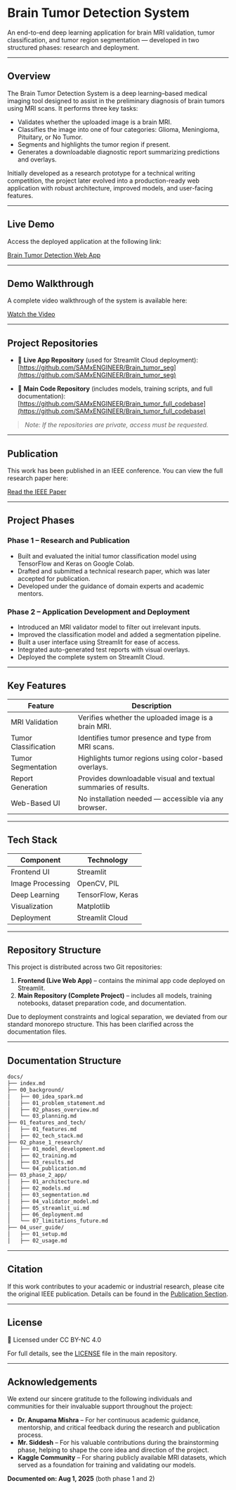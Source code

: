 # Brain Tumor Detection System

An end-to-end deep learning application for brain MRI validation, tumor classification, and tumor region segmentation — developed in two structured phases: research and deployment.

---

## Overview

The Brain Tumor Detection System is a deep learning–based medical imaging tool designed to assist in the preliminary diagnosis of brain tumors using MRI scans. It performs three key tasks:

* Validates whether the uploaded image is a brain MRI.
* Classifies the image into one of four categories: Glioma, Meningioma, Pituitary, or No Tumor.
* Segments and highlights the tumor region if present.
* Generates a downloadable diagnostic report summarizing predictions and overlays.

Initially developed as a research prototype for a technical writing competition, the project later evolved into a production-ready web application with robust architecture, improved models, and user-facing features.

---

## Live Demo

Access the deployed application at the following link:

[Brain Tumor Detection Web App](https://braintumor-ai.streamlit.app/)

---

## Demo Walkthrough

A complete video walkthrough of the system is available here:

[Watch the Video](https://vimeo.com/1106384259?share=copy)

---

## Project Repositories

* 🔗 **Live App Repository** (used for Streamlit Cloud deployment):  
  [https://github.com/SAMxENGINEER/Brain_tumor_seg](https://github.com/SAMxENGINEER/Brain_tumor_seg)

* 🔗 **Main Code Repository** (includes models, training scripts, and full documentation):  
  [https://github.com/SAMxENGINEER/Brain_tumor_full_codebase](https://github.com/SAMxENGINEER/Brain_tumor_full_codebase)

> _Note: If the repositories are private, access must be requested._

---

## Publication

This work has been published in an IEEE conference. You can view the full research paper here:

[Read the IEEE Paper](https://ieeexplore.ieee.org/document/11059181)


---

## Project Phases

### Phase 1 – Research and Publication

* Built and evaluated the initial tumor classification model using TensorFlow and Keras on Google Colab.
* Drafted and submitted a technical research paper, which was later accepted for publication.
* Developed under the guidance of domain experts and academic mentors.

### Phase 2 – Application Development and Deployment

* Introduced an MRI validator model to filter out irrelevant inputs.
* Improved the classification model and added a segmentation pipeline.
* Built a user interface using Streamlit for ease of access.
* Integrated auto-generated test reports with visual overlays.
* Deployed the complete system on Streamlit Cloud.

---

## Key Features

| Feature              | Description                                                    |
| -------------------- | -------------------------------------------------------------- |
| MRI Validation       | Verifies whether the uploaded image is a brain MRI.            |
| Tumor Classification | Identifies tumor presence and type from MRI scans.             |
| Tumor Segmentation   | Highlights tumor regions using color-based overlays.           |
| Report Generation    | Provides downloadable visual and textual summaries of results. |
| Web-Based UI         | No installation needed — accessible via any browser.           |

---

## Tech Stack

| Component        | Technology        |
| ---------------- | ----------------- |
| Frontend UI      | Streamlit         |
| Image Processing | OpenCV, PIL       |
| Deep Learning    | TensorFlow, Keras |
| Visualization    | Matplotlib        |
| Deployment       | Streamlit Cloud   |

---

## Repository Structure

This project is distributed across two Git repositories:

1. **Frontend (Live Web App)** – contains the minimal app code deployed on Streamlit.
2. **Main Repository (Complete Project)** – includes all models, training notebooks, dataset preparation code, and documentation.

Due to deployment constraints and logical separation, we deviated from our standard monorepo structure. This has been clarified across the documentation files.

---

## Documentation Structure

```bash
docs/
├── index.md
├── 00_background/
│   ├── 00_idea_spark.md
│   ├── 01_problem_statement.md
│   ├── 02_phases_overview.md
│   └── 03_planning.md
├── 01_features_and_tech/
│   ├── 01_features.md
│   ├── 02_tech_stack.md
├── 02_phase_1_research/
│   ├── 01_model_development.md
│   ├── 02_training.md
│   ├── 03_results.md
│   └── 04_publication.md
├── 03_phase_2_app/
│   ├── 01_architecture.md
│   ├── 02_models.md
│   ├── 03_segmentation.md
│   ├── 04_validator_model.md
│   ├── 05_streamlit_ui.md
│   ├── 06_deployment.md
│   └── 07_limitations_future.md
├── 04_user_guide/
│   ├── 01_setup.md
│   ├── 02_usage.md
```

---

## Citation

If this work contributes to your academic or industrial research, please cite the original IEEE publication. Details can be found in the [Publication Section](./02_phase_1_research/04_publication.md).

---

## License

📄 Licensed under CC BY-NC 4.0

For full details, see the [LICENSE](LICENSE) file in the main repository.

---

## Acknowledgements

We extend our sincere gratitude to the following individuals and communities for their invaluable support throughout the project:

- **Dr. Anupama Mishra** – For her continuous academic guidance, mentorship, and critical feedback during the research and publication process.
- **Mr. Siddesh** – For his valuable contributions during the brainstorming phase, helping to shape the core idea and direction of the project.
- **Kaggle Community** – For sharing publicly available MRI datasets, which served as a foundation for training and validating our models.


**Documented on: Aug 1, 2025** (both phase 1 and 2)
